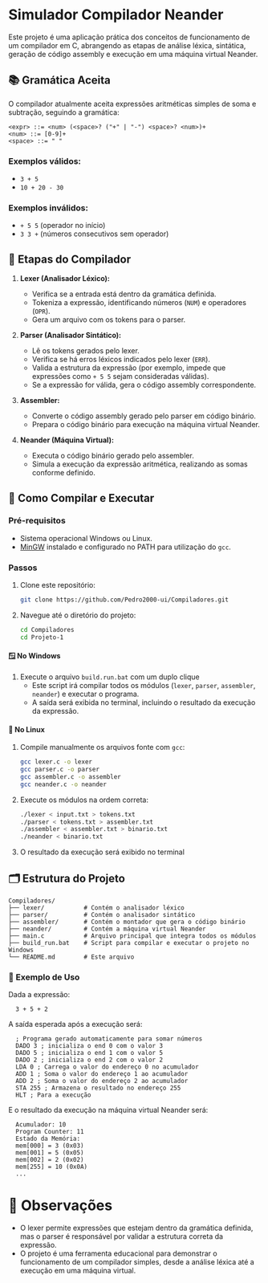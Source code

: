 # Simulador Compilador Neander

Este projeto é uma aplicação prática dos conceitos de funcionamento de um compilador em C, abrangendo as etapas de análise léxica, sintática, geração de código assembly e execução em uma máquina virtual Neander.

## 📚 Gramática Aceita

O compilador atualmente aceita expressões aritméticas simples de soma e subtração, seguindo a gramática:
```
<expr> ::= <num> (<space>? ("+" | "-") <space>? <num>)+
<num> ::= [0-9]+
<space> ::= " "
```

### Exemplos válidos:

- `3 + 5`
- `10 + 20 - 30`

### Exemplos inválidos:

- `+ 5 5` (operador no início)
- `3 3 +` (números consecutivos sem operador)

## 🔄 Etapas do Compilador

1. **Lexer (Analisador Léxico):**
   - Verifica se a entrada está dentro da gramática definida.
   - Tokeniza a expressão, identificando números (`NUM`) e operadores (`OPR`).
   - Gera um arquivo com os tokens para o parser.

2. **Parser (Analisador Sintático):**
   - Lê os tokens gerados pelo lexer.
   - Verifica se há erros léxicos indicados pelo lexer (`ERR`).
   - Valida a estrutura da expressão (por exemplo, impede que expressões como `+ 5 5` sejam consideradas válidas).
   - Se a expressão for válida, gera o código assembly correspondente.

3. **Assembler:**
   - Converte o código assembly gerado pelo parser em código binário.
   - Prepara o código binário para execução na máquina virtual Neander.

4. **Neander (Máquina Virtual):**
   - Executa o código binário gerado pelo assembler.
   - Simula a execução da expressão aritmética, realizando as somas conforme definido.

## 🚀 Como Compilar e Executar

### Pré-requisitos

- Sistema operacional Windows ou Linux.
- [MinGW](https://www.mingw-w64.org/) instalado e configurado no PATH para utilização do `gcc`.

### Passos

1. Clone este repositório:
    ```bash
    git clone https://github.com/Pedro2000-ui/Compiladores.git
   
2. Navegue até o diretório do projeto:
    ```bash
    cd Compiladores
    cd Projeto-1

#### 🪟 **No Windows**
1. Execute o arquivo `build.run.bat` com um duplo clique
    - Este script irá compilar todos os módulos (`lexer`, `parser`, `assembler`, `neander`) e executar o programa.
    - A saída será exibida no terminal, incluindo o resultado da execução da expressão.


#### 🐧 **No Linux**
1. Compile manualmente os arquivos fonte com `gcc`:
    ```bash
    gcc lexer.c -o lexer
    gcc parser.c -o parser
    gcc assembler.c -o assembler
    gcc neander.c -o neander
2. Execute os módulos na ordem correta:
    ```bash
    ./lexer < input.txt > tokens.txt
    ./parser < tokens.txt > assembler.txt
    ./assembler < assembler.txt > binario.txt
    ./neander < binario.txt
3. O resultado da execução será exibido no terminal


## 🗂️ Estrutura do Projeto
    Compiladores/
    ├── lexer/           # Contém o analisador léxico
    ├── parser/          # Contém o analisador sintático
    ├── assembler/       # Contém o montador que gera o código binário
    ├── neander/         # Contém a máquina virtual Neander
    ├── main.c           # Arquivo principal que integra todos os módulos
    ├── build_run.bat    # Script para compilar e executar o projeto no Windows
    └── README.md        # Este arquivo

### 📄 Exemplo de Uso
Dada a expressão:
  ``` 
    3 + 5 + 2
  ```

A saída esperada após a execução será:
  ```
    ; Programa gerado automaticamente para somar números
    DADO 3 ; inicializa o end 0 com o valor 3
    DADO 5 ; inicializa o end 1 com o valor 5
    DADO 2 ; inicializa o end 2 com o valor 2
    LDA 0 ; Carrega o valor do endereço 0 no acumulador
    ADD 1 ; Soma o valor do endereço 1 ao acumulador
    ADD 2 ; Soma o valor do endereço 2 ao acumulador
    STA 255 ; Armazena o resultado no endereço 255
    HLT ; Para a execução
  ```
E o resultado da execução na máquina virtual Neander será:
  ```
    Acumulador: 10
    Program Counter: 11
    Estado da Memória:
    mem[000] = 3 (0x03)
    mem[001] = 5 (0x05)
    mem[002] = 2 (0x02)
    mem[255] = 10 (0x0A)
    ...
  ```

# 🧠 Observações
  - O lexer permite expressões que estejam dentro da gramática definida, mas o parser é responsável por validar a estrutura correta da expressão.
  - O projeto é uma ferramenta educacional para demonstrar o funcionamento de um compilador simples, desde a análise léxica até a execução em uma máquina virtual.
